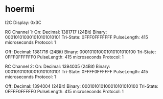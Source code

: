 # hoermi


I2C Display: 0x3C

RC Channel 1:
On:
Decimal: 1381717 (24Bit) Binary: 000101010001010101010101 Tri-State: 0FFF0FFFFFFF PulseLength: 415 microseconds Protocol: 1

Off:
Decimal: 1381716 (24Bit) Binary: 000101010001010101010100 Tri-State: 0FFF0FFFFFF0 PulseLength: 415 microseconds Protocol: 1

RC Channel 2:
On:
Decimal: 1394005 (24Bit) Binary: 000101010100010101010101 Tri-State: 0FFFF0FFFFFF PulseLength: 415 microseconds Protocol: 1

Off:
Decimal: 1394004 (24Bit) Binary: 000101010100010101010100 Tri-State: 0FFFF0FFFFF0 PulseLength: 415 microseconds Protocol: 1
